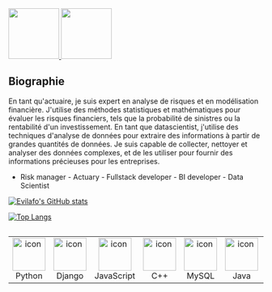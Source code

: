 <a href="https://www.linkedin.com/in/emmanuel-evilafo-838734165/">
  <img width="100px" src="https://media.licdn.com/dms/image/D4E03AQE7qEKGdiaKAg/profile-displayphoto-shrink_200_200/0/1678301324120?e=1713398400&v=beta&t=Pve0YHAhBDwuezmkTbe_W1oa92JXVLF8BlCxFjnomEg">
</a>

<a href="https://www.linkedin.com/in/emmanuel-evilafo-838734165/">
  <img width="100px" src="https://media.licdn.com/dms/image/D4E03AQE7qEKGdiaKAg/profile-displayphoto-shrink_200_200/0/1678301324120?e=1719446400&v=beta&t=wA1unwPi6-FGA1l-Ytm58cJ6KGmonRsizFpPldQcVYE">
</a>

## **Biographie**

En tant qu'actuaire, je suis expert en analyse de risques et en modélisation financière. J'utilise des méthodes statistiques et mathématiques pour évaluer les risques financiers, tels que la probabilité de sinistres ou la rentabilité d'un investissement. En tant que datascientist, j'utilise des techniques d'analyse de données pour extraire des informations à partir de grandes quantités de données. Je suis capable de collecter, nettoyer et analyser des données complexes, et de les utiliser pour fournir des informations précieuses pour les entreprises.

- Risk manager - Actuary - Fullstack developer - BI developer - Data Scientist

[![Evilafo's GitHub stats](https://github-readme-stats.vercel.app/api?username=evilafo)](https://github.com/evilafo/github-readme-stats)

[![Top Langs](https://github-readme-stats.vercel.app/api/top-langs/?username=evilafo)](https://github.com/evilafo/github-readme-stats)














<div style="display: flex; align-items: flex-start; align: center">
<table align="center">
  <tr>
    <td align="center" width="96">
        <img src="https://techstack-generator.vercel.app/python-icon.svg" alt="icon" width="65" height="65" />
      <br>Python
    </td>
    <td align="center" width="96">
        <img src="https://techstack-generator.vercel.app/django-icon.svg" alt="icon" width="65" height="65" />
      <br>Django
    </td>
    <td align="center" width="96">
        <img src="https://techstack-generator.vercel.app/js-icon.svg" alt="icon" width="65" height="65" />
      <br>JavaScript
    </td>
    <td align="center" width="96">
        <img src="https://techstack-generator.vercel.app/cpp-icon.svg" alt="icon" width="65" height="65" />
      <br>C++
    </td>
    <td align="center" width="96">
        <img src="https://techstack-generator.vercel.app/mysql-icon.svg" alt="icon" width="65" height="65" />
      <br>MySQL
    </td>
    <td align="center" width="96">
        <img src="https://techstack-generator.vercel.app/java-icon.svg" alt="icon" width="65" height="65" />
      <br>Java
    </td>
    <td align="center" width="96">
        <img src="https://techstack-generator.vercel.app/aws-icon.svg" alt="icon" width="65" height="65" />
      <br>AWS
    </td>
    <td align="center" width="96">
        <img src="https://user-images.githubusercontent.com/25181517/192108372-f71d70ac-7ae6-4c0d-8395-51d8870c2ef0.png" alt="icon" width="65" height="65" />
      <br>Git
    </td>
    <td align="center" width="96">
        <img src="https://skillicons.dev/icons?i=php" alt="icon" width="65" height="65" />
      <br>PHP
    </td>
  </tr> 
</table>
<br><br>


</div>


